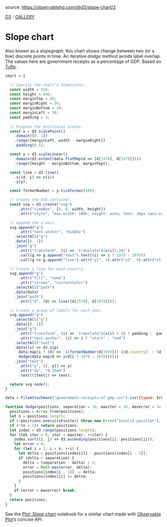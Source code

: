 source: https://observablehq.com/@d3/slope-chart/3
<div style="color: grey; font: 13px/25.5px var(--sans-serif); text-transform: uppercase;"><h1 style="display: none;">Slope chart</h1><a href="https://d3js.org/">D3</a> › <a href="/@d3/gallery">Gallery</a></div>

# Slope chart

Also known as a *slopegraph*, this chart shows change between two (or a few) discrete points in time. An iterative *dodge* method avoids label overlap. The values here are government receipts as a percentage of GDP. Based on [Tufte](https://www.edwardtufte.com/bboard/q-and-a-fetch-msg?msg_id=0003nk).

```js echo
chart = {

  // Specify the chart’s dimensions.
  const width = 928;
  const height = 600;
  const marginTop = 40;
  const marginRight = 50;
  const marginBottom = 10;
  const marginLeft = 50;
  const padding = 3;
  
  // Prepare the positional scales.
  const x = d3.scalePoint()
    .domain([0, 1])
    .range([marginLeft, width - marginRight])
    .padding(0.5);

  const y = d3.scaleLinear()
    .domain(d3.extent(data.flatMap(d => [d[1970], d[1979]])))
    .range([height - marginBottom, marginTop]);

  const line = d3.line()
    .x((d, i) => x(i))
    .y(y);

  const formatNumber = y.tickFormat(100);

  // Create the SVG container.
  const svg = d3.create("svg")
      .attr("viewBox", [0, 0, width, height])
      .attr("style", "max-width: 100%; height: auto; font: 10px sans-serif;");

  // Append the x axis.
  svg.append("g")
      .attr("text-anchor", "middle")
    .selectAll("g")
    .data([0, 1])
    .join("g")
      .attr("transform", (i) => `translate(${x(i)},20)`)
      .call(g => g.append("text").text((i) => i ? 1979 : 1970))
      .call(g => g.append("line").attr("y1", 3).attr("y2", 9).attr("stroke", "currentColor"));

  // Create a line for each country.
  svg.append("g")
      .attr("fill", "none")
      .attr("stroke", "currentColor")
    .selectAll("path")
    .data(data)
    .join("path")
      .attr("d", (d) => line([d[1970], d[1979]]));

  // Create a group of labels for each year.
  svg.append("g")
    .selectAll("g")
    .data([0, 1])
    .join("g")
      .attr("transform", (i) => `translate(${x(i) + (i ? padding : -padding)},0)`)
      .attr("text-anchor", (i) => i ? "start" : "end")
    .selectAll("text")
    .data((i) => d3.zip(
      data.map(i ? (d) => `${formatNumber(d[1979])} ${d.country}` : (d) => `${d.country} ${formatNumber(d[1970])}`),
      dodge(data.map(d => y(d[i ? 1979 : 1970])))))
    .join("text")
      .attr("y", ([, y]) => y)
      .attr("dy", "0.35em")
      .text(([text]) => text);

  return svg.node();
}
```

```js echo
data = FileAttachment("government-receipts-of-gdp.csv").csv({typed: true})
```

```js echo
function dodge(positions, separation = 10, maxiter = 10, maxerror = 1e-1) {
  positions = Array.from(positions);
  let n = positions.length;
  if (!positions.every(isFinite)) throw new Error("invalid position");
  if (!(n > 1)) return positions;
  let index = d3.range(positions.length);
  for (let iter = 0; iter < maxiter; ++iter) {
    index.sort((i, j) => d3.ascending(positions[i], positions[j]));
    let error = 0;
    for (let i = 1; i < n; ++i) {
      let delta = positions[index[i]] - positions[index[i - 1]];
      if (delta < separation) {
        delta = (separation - delta) / 2;
        error = Math.max(error, delta);
        positions[index[i - 1]] -= delta;
        positions[index[i]] += delta;
      }
    }
    if (error < maxerror) break;
  }
  return positions;
}
```

See the [Plot: Slope chart](/@observablehq/plot-slope-chart) notebook for a similar chart made with [Observable Plot](/plot/)’s concise API.
